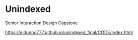 # Unindexed
Senior Interaction Design Capstone

https://eidunno777.github.io/unindexed_final/CODE/index.html
